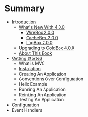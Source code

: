 # Summary

* [Introduction](README.md)
   * [What's New With 4.0.0](introduction/whats_new_with_400.md)
       * [WireBox 2.0.0](introduction/whats_new/wirebox_200.md)
       * [CacheBox 2.0.0](introduction/whats_new/cachebox_200.md)
       * [LogBox 2.0.0](introduction/whats_new/logbox_200.md)
   * [Upgrading to ColdBox 4.0.0](introduction/upgrading_to_coldbox_400.md)
   * [About This Book](introduction/about_this_book.md)
* [Getting Started](getting_started/getting_started.md)
   * What is MVC
   * [Installation](getting_started/installation.md)
   * Creating An Application
   * Conventions Over Configuration
   * Hello Example
   * Running An Application
   * Reiniting An Application
   * Testing An Application
* Configuration
* Event Handlers

